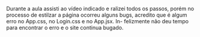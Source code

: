 Durante a aula assisti ao vídeo indicado e ralizei todos os passos, porém no processo de estilzar
a página ocorreu alguns bugs, acredito que é algum erro no App.css, no Login.css e no App.jsx. In-
felizmente não deu tempo para encontrar o erro e o site continua bugado.